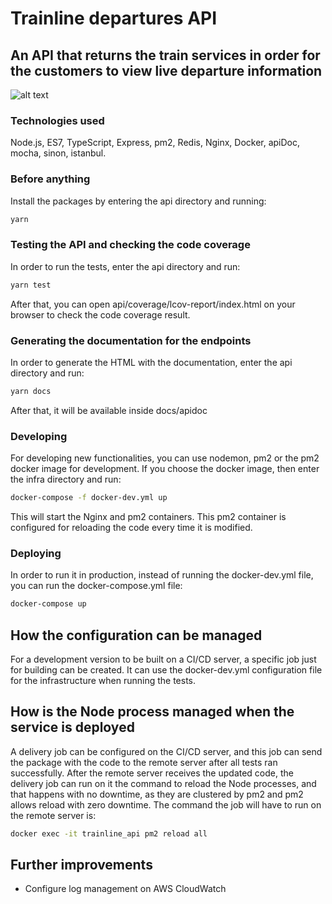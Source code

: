 # Trainline departures API

## An API that returns the train services in order for the customers to view live departure information

![alt text](https://github.com/trainlinerecruitment/repo_be_vp_for_contact-jonathas.com/docs/blob/master/trainline.jpg "Train")

### Technologies used

Node.js, ES7, TypeScript, Express, pm2, Redis, Nginx, Docker, apiDoc, mocha, sinon, istanbul.

### Before anything

Install the packages by entering the api directory and running:

```bash
yarn
```

### Testing the API and checking the code coverage

In order to run the tests, enter the api directory and run:

```bash
yarn test
```

After that, you can open api/coverage/lcov-report/index.html on your browser to check the code coverage result.

### Generating the documentation for the endpoints

In order to generate the HTML with the documentation, enter the api directory and run:

```bash
yarn docs
```

After that, it will be available inside docs/apidoc

### Developing

For developing new functionalities, you can use nodemon, pm2 or the pm2 docker image for development. If you choose the docker image, then enter the infra directory and run:

```bash
docker-compose -f docker-dev.yml up
```

This will start the Nginx and pm2 containers. This pm2 container is configured for reloading the code every time it is modified.

### Deploying

In order to run it in production, instead of running the docker-dev.yml file, you can run the docker-compose.yml file:

```bash
docker-compose up
```

## How the configuration can be managed

For a development version to be built on a CI/CD server, a specific job just for building can be created. It can use the docker-dev.yml configuration file for the infrastructure when running the tests.

## How is the Node process managed when the service is deployed

A delivery job can be configured on the CI/CD server, and this job can send the package with the code to the remote server after all tests ran successfully. After the remote server receives the updated code, the delivery job can run on it the command to reload the Node processes, and that happens with no downtime, as they are clustered by pm2 and pm2 allows reload with zero downtime. The command the job will have to run on the remote server is:

```bash
docker exec -it trainline_api pm2 reload all
```

## Further improvements

- Configure log management on AWS CloudWatch
